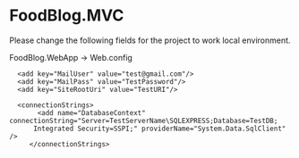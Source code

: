 # FoodBlog.MVC

Please change the following fields for the project to work local environment.

FoodBlog.WebApp -> Web.config

	  <add key="MailUser" value="test@gmail.com"/>
	  <add key="MailPass" value="TestPassword"/>
	  <add key="SiteRootUri" value="TestURI"/>

	  <connectionStrings>
           <add name="DatabaseContext" connectionString="Server=TestServerName\SQLEXPRESS;Database=TestDB; 
	      Integrated Security=SSPI;" providerName="System.Data.SqlClient" />
         </connectionStrings>
